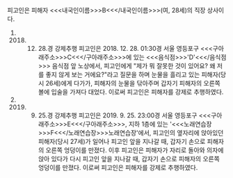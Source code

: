 피고인은 피해자 <<<내국인이름>>>B<<</내국인이름>>>(여, 28세)의 직장 상사이다.
1. 2018. 12. 28.경 강제추행
피고인은 2018. 12. 28. 01:30경 서울 영등포구 <<<구아래주소>>>C<<</구아래주소>>>에 있는 <<<음식점>>>'D'<<</음식점>>> 음식점 앞 노상에서, 피고인에게 "제가 뭐 잘못한 것이 있어요? 왜 저를 좋지 않게 보는 거에요?"라고 질문을 하며 눈물을 흘리고 있는 피해자(당시 26세)에게 다가가, 피해자의 눈물을 닦아주며 갑자기 피해자의 오른쪽 볼에 입술을 가져다 대었다.
이로써 피고인은 피해자를 강제로 추행하였다.
2. 2019. 9. 25.경 강제추행
피고인은 2019. 9. 25. 23:00경 서울 영등포구 <<<구아래주소>>>E<<</구아래주소>>>, 지하 1층에 있는 '<<<노래연습장>>>F<<</노래연습장>>>노래연습장'에서, 피고인의 옆자리에 앉아있던 피해자(당시 27세)가 일어나 피고인 앞을 지나갈 때, 갑자기 손으로 피해자의 오른쪽 엉덩이를 만졌다.
이후 피고인은 피해자가 자리로 돌아와 의자에 앉아 있다가 다시 피고인 앞을 지나갈 때, 갑자기 손으로 피해자의 오른쪽 엉덩이를 만졌다.
이로써 피고인은 피해자를 강제로 추행하였다.